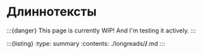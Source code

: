 # Длиннотексты

:::{danger} This page is currently WIP! And I'm testing it actively.
:::

:::{listing}
:type: summary 
:contents: ./longreads/**/**.md
:::